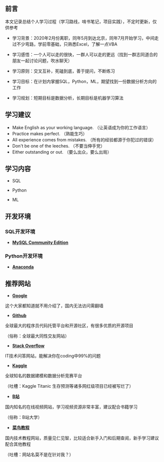## 前言

本文记录总结个人学习过程（学习路线，啃书笔记，项目实践），不定时更新，仅供参考

- 学习背景：2020年2月份离职，同年5月到达北京，同年7月开始学习，中间走过不少弯路，学前零基础，只熟悉Excel，了解一点VBA

- 学习感悟：一个人可以走的很快，一群人可以走的更远（找到一群志同道合的朋友一起讨论问题，吹水聊天）

- 学习原则：交叉互补，死磕到底，善于提问，不断练习

- 学习目标：在计划内掌握SQL，Python，ML，期望找到一份数据分析方向的工作

- 学习规划：短期目标是数据分析，长期目标是机器学习算法


## 学习建议

- Make English as your working language. （让英语成为你的工作语言）
- Practice makes perfect. （熟能生巧）
- All experience comes from mistakes. （所有的经验都源于你犯过的错误）
- Don't be one of the leeches. （不要当伸手党）
- Either outstanding or out. （要么出众，要么出局）

## 学习内容

- SQL

- Python

- ML


## 开发环境

### SQL开发环境

- [**MySQL Community Edition**](https://www.mysql.com/products/community/)

### Python开发环境

- [**Anaconda**](https://www.anaconda.com/)

## 推荐网站

- [**Google**](https://google.com) 

这个大家都知道就不用介绍了，国内无法访问需翻墙

- [**Github**](https://link.zhihu.com/?target=https%3A//github.com/) 

全球最大的程序员代码托管平台和开源社区，有很多优质的开源项目

（俗称：全球最大同性交友网站）

- [**Stack Overflow**](https://link.zhihu.com/?target=https%3A//stackoverflow.com/) 

IT技术问答网站，能解决你在coding中99%的问题 

- [**Kaggle**](https://www.kaggle.com/) 

全球知名的数据建模和数据分析竞赛平台

（吐槽：Kaggle Titanic 生存预测等诸多网红级项目已经被写烂了）

- **[B站](bilibili.com)**  

国内知名的在线视频网站，学习视频资源非常丰富，建议配合书籍学习

（俗称：B站大学）

- [**菜鸟教程**](https://www.runoob.com/) 

国内技术教程网站，质量见仁见智，比较适合新手入门和后期查阅，新手学习建议配合其他教程

（吐槽：网站名莫不是在针对我？）